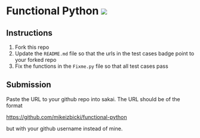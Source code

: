 # Functional Python [![](https://github.com/afr13dman/functional-python/workflows/tests/badge.svg)](https://github.com/afr13dman/functional-python/actions?query=workflow%3Atests)

## Instructions

1. Fork this repo
1. Update the `README.md` file so that the urls in the test cases badge point to your forked repo
1. Fix the functions in the `Fixme.py` file so that all test cases pass

## Submission

Paste the URL to your github repo into sakai. The URL should be of the format

https://github.com/mikeizbicki/functional-python

but with your github username instead of mine.
